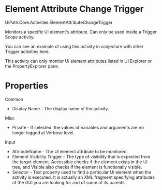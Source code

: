 ﻿# Element Attribute Change Trigger

UiPath.Core.Activities.ElementAttributeChangeTrigger

Monitors a specific UI element's attribute. Can only be used inside a Trigger Scope activity.

You can see an example of using this activity in conjecture with other Trigger activities here.

This activity can only monitor UI element attributes listed in UI Explorer or the PropertyExplorer pane.

# Properties

Common

* Display Name - The display name of the activity.

Misc

* Private - If selected, the values of variables and arguments are no longer logged at Verbose level.

Input

* AttributeName - The UI element attribute to be monitored.
* Element Visibility Trigger - The type of visibility that is expected from the target element. Accessible checks if the element exists in the UI tree, and Visible also checks if the element is functionally visible.
* Selector - Text property used to find a particular UI element when the activity is executed. It is actually an XML fragment specifying attributes of the GUI you are looking for and of some of its parents.
